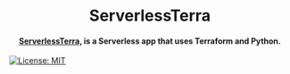 <h1 align="center">
  <br>
 ServerlessTerra
  <br>
</h1>

<h4 align="center"><a href="#" target="_blank">ServerlessTerra,</a> is a Serverless app that uses Terraform and Python.</h4>

[![License: MIT](https://img.shields.io/badge/License-MIT-blue.svg)](https://opensource.org/licenses/MIT)
